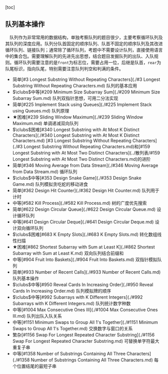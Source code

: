 [toc]

## 队列基本操作

&emsp;队列作为非常常用的数据结构，单独考察队列的题目很少，主要考察循环队列及其队列的深度应用。队列分队首固定的顺序队列、队首不固定的顺序队列及其改进循环队列、链接队列；通常除了循环队列，考题中不需要设计队列，直接使用语言中的集合包。需要理解队列的先进先出思想，结合题目发掘队列的出队、入队规则。循环队列需要注意的是`front`为标志位，需要占用一位，后继是队首，`rear`为队尾标识，指向队尾，特别需要注意队列判空和判满的条件。

* 简单[#3 Longest Substring Without Repeating Characters](./#3 Longest Substring Without Repeating Characters.md)    队列的基本应用
* $\clubs$中等​[#209 Minimum Size Subarray Sum](./#209 Minimum Size Subarray Sum.md)    队列双指针思想，可用二分法实现
* 简单[#225 Implement Stack using Queues](./#225 Implement Stack using Queues.md)    队列原理
* $\bigstar$困难[#239 Sliding Window Maximum](./#239 Sliding Window Maximum.md)    单调递减双向队列
* $\clubs$困难[#340 Longest Substring with At Most K Distinct Characters](./#340 Longest Substring with At Most K Distinct Characters.md)    [#3 Longest Substring Without Repeating Characters](./#3 Longest Substring Without Repeating Characters.md)和[#159 Longest Substring with At Most Two Distinct Characters](../散列表/#159 Longest Substring with At Most Two Distinct Characters.md)的进阶
* 简单[#346 Moving Average from Data Stream](./#346 Moving Average from Data Stream.md)    循环队列
* $\clubs$中等[#353 Design Snake Game](./#353 Design Snake Game.md)    队列模拟贪吃蛇的移动进食
* 简单[#362 Design Hit Counter](./#362 Design Hit Counter.md)    队列用于计时
* 中等[#582 Kill Process](./#582 Kill Process.md)    树的广度优先搜索
* 简单[#622 Design Circular Queue](./#622 Design Circular Queue.md)    设计循环队列
* 中等[#641 Design Circular Deque](./#641 Design Circular Deque.md)    设计双向循环队列
* $\clubs$困难[#683 K Empty Slots](./#683 K Empty Slots.md)    转化数组线性扫描
* $\bigstar$困难[#862 Shortest Subarray with Sum at Least K](./#862 Shortest Subarray with Sum at Least K.md)    双向队列结合前缀和
* 中等[#904 Fruit Into Baskets](./#904 Fruit Into Baskets.md)    双指针模拟队列
* 简单[#933 Number of Recent Calls](./#933 Number of Recent Calls.md)    队列基本操作
* $\clubs$中等[#950 Reveal Cards In Increasing Order](./#950 Reveal Cards In Increasing Order.md)    队列模拟牌的顺序
* $\clubs$中等[#992 Subarrays with K Different Integers](./#992 Subarrays with K Different Integers.md)    队列统计数字种数
* 中等[#1004 Max Consecutive Ones III](./#1004 Max Consecutive Ones III.md)    队列出队入队关系
* 中等[#1151 Minimum Swaps to Group All 1's Together](./#1151 Minimum Swaps to Group All 1's Together.md)    交换数字与窗口的关系
* 繁杂[#1156 Swap For Longest Repeated Character Substring](./#1156 Swap For Longest Repeated Character Substring.md)    可替换单字符最大重复子串
* 中等[#1358 Number of Substrings Containing All Three Characters](./#1358 Number of Substrings Containing All Three Characters.md)    每个位置结尾的最短子串